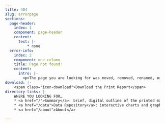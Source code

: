 ```yaml
---
title: 404
slug: errorpage
sections:
  page-header:
    index: 1
    component: page-header
    content:
      text: |-
          * none
  error-info:
    index: 2
    component: one-column
    title: Page not found!
    content:
      intro: |-
        <p>The page you are looking for was moved, removed, renamed, or might never have existed. We apologize for the inconvenience!</p>
download: |-
    <span class="icon-download">Download the Print Report</span>
directory-links: |-
    WHERE YOU LOOKING FOR…
    * <a href="/">Summary</a>: brief, digital outline of the printed material
    * <a href="/data">Data Repository</a>: interactive charts and graphs of data in the report
    * <a href="/about">About</a>

---
```

